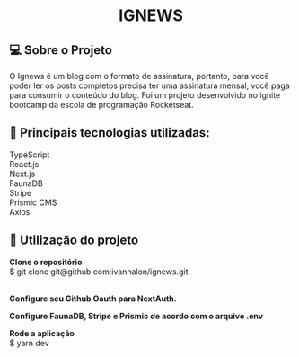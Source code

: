 <h1 align="center">
  IGNEWS
</h1>

<h2>💻 Sobre o Projeto</h2>
O Ignews é um blog com o formato de assinatura, portanto, para você poder ler os posts completos precisa ter uma assinatura mensal, você paga para consumir o conteúdo do blog. Foi um projeto desenvolvido no ignite bootcamp da escola de programação Rocketseat.

<h2>🔨 Principais tecnologias utilizadas:</h2>
TypeScript <br>
React.js <br>
Next.js <br>
FaunaDB <br>
Stripe <br>
Prismic CMS <br>
Axios

<h2>🚀 Utilização do projeto</h2>
 <strong>Clone o repositório</strong> <br>
$ git clone git@github.com:ivannalon/ignews.git <br> <br>

 <strong>Configure seu Github Oauth para NextAuth.</strong>

 <strong>Configure FaunaDB, Stripe e Prismic de acordo com o arquivo .env</strong>

 <strong>Rode a aplicação</strong> <br>
$ yarn dev
